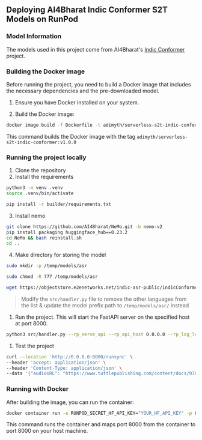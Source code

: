 ## Deploying AI4Bharat Indic Conformer S2T Models on RunPod

### Model Information

The models used in this project come from AI4Bharat's [Indic Conformer](https://github.com/AI4Bharat/IndicConformerASR) project.

### Building the Docker Image

Before running the project, you need to build a Docker image that includes the necessary dependencies and the pre-downloaded model.

1. Ensure you have Docker installed on your system.

2. Build the Docker image:
```bash
docker image build -f Dockerfile -t adimyth/serverless-s2t-indic-conformer:v1.0.0 .
```
This command builds the Docker image with the tag `adimyth/serverless-s2t-indic-conformer:v1.0.0`
  

### Running the project locally

1. Clone the repository
2. Install the requirements
```bash
python3 -m venv .venv
source .venv/bin/activate

pip install -r builder/requirements.txt
```
3. Install nemo
```bash
git clone https://github.com/AI4Bharat/NeMo.git -b nemo-v2
pip install packaging huggingface_hub==0.23.2
cd NeMo && bash reinstall.sh
cd ..
```
4. Make directory for storing the model
```bash
sudo mkdir -p /temp/models/asr

sudo chmod -R 777 /temp/models/asr

wget https://objectstore.e2enetworks.net/indic-asr-public/indicConformer/ai4b_indicConformer_hi.nemo -O /temp/models/asr/hi.nemo
```
> Modify the `src/handler.py` file to remove the other languages from the list & update the model prefix path to `/temp/models/asr/` instead
1. Run the project. This will start the FastAPI server on the specified host at port 8000.
```bash
python3 src/handler.py --rp_serve_api --rp_api_host 0.0.0.0 --rp_log_level DEBUG
```
1. Test the project
```bash
curl --location 'http://0.0.0.0:8000/runsync' \
--header 'accept: application/json' \
--header 'Content-Type: application/json' \
--data '{"audioURL": "https://www.tuttlepublishing.com/content/docs/9780804844383/06-18%20Part2%20Car%20Trouble.mp3", "language": "hi"}'
```

### Running with Docker
After building the image, you can run the container:
```bash
docker container run -e RUNPOD_SECRET_HF_API_KEY="YOUR_HF_API_KEY" -p 8000:8000 adimyth/serverless-stt-deployment:v1.1.0
```
This command runs the container and maps port 8000 from the container to port 8000 on your host machine.

